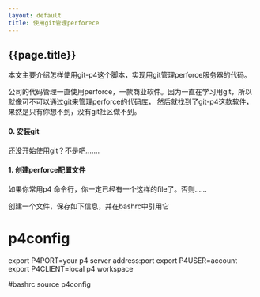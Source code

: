 ```yaml
---
layout: default
title: 使用git管理perforece
---
```


{{page.title}}
-------------------------

本文主要介绍怎样使用git-p4这个脚本，实现用git管理perforce服务器的代码。

公司的代码管理一直使用perforce，一款商业软件。因为一直在学习用git，所以就像可不可以通过git来管理perforce的代码库，
然后就找到了git-p4这款软件，果然是只有你想不到，没有git社区做不到。

#### 0. 安装git

还没开始使用git？不是吧.......

#### 1. 创建perforce配置文件

如果你常用p4 命令行，你一定已经有一个这样的file了。否则......

创建一个文件，保存如下信息，并在bashrc中引用它

  # p4config
  export P4PORT=your p4 server address:port
  export P4USER=account
  export P4CLIENT=local p4 workspace
  
  #bashrc
  source  p4config
